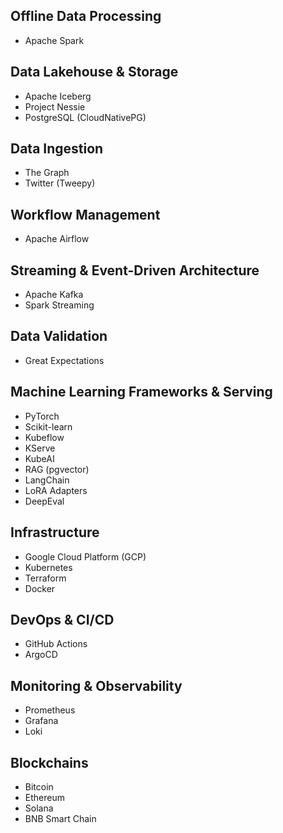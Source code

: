 ## Offline Data Processing
- Apache Spark

## Data Lakehouse & Storage
- Apache Iceberg
- Project Nessie
- PostgreSQL (CloudNativePG)

## Data Ingestion
- The Graph
- Twitter (Tweepy)

## Workflow Management
- Apache Airflow

## Streaming & Event-Driven Architecture
- Apache Kafka
- Spark Streaming

## Data Validation
- Great Expectations

## Machine Learning Frameworks & Serving
- PyTorch
- Scikit-learn
- Kubeflow
- KServe
- KubeAI
- RAG (pgvector)
- LangChain
- LoRA Adapters
- DeepEval

## Infrastructure
- Google Cloud Platform (GCP)
- Kubernetes
- Terraform
- Docker

## DevOps & CI/CD
- GitHub Actions
- ArgoCD

## Monitoring & Observability
- Prometheus
- Grafana
- Loki

## Blockchains
- Bitcoin
- Ethereum
- Solana
- BNB Smart Chain
